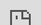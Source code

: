 ```yaml
---
layout: post
date:   2022-04-26
image: ""
title:  "Carceral Keynesianism:
Spatializing Prison Construction as Rural Development Policy in Mario Cuomo’s New York, 1983-1994"
author: "Jonathan Marty, David McNamara, Erik Strand"
---
```


<style>
    @import url('https://fonts.googleapis.com/css2?family=Roboto+Mono&display=swap');
    body {
        font-family: 'Roboto Mono', monospace;
    }
</style>

## Mario Cuomo's Rise to Liberal Icon Status

During his three-term tenure as Governor of New York State from 1983 to 1994, Mario Cuomo ascended to icon status in liberal political circles. With his talent for public speaking, coupled with his vision of “progressive pragmatism” reminiscent of beloved reformers like Franklin D. Roosevelt and Fiorello LaGuardia, Cuomo proved highly endearing to a Democratic Party increasingly crushed and alienated by the small government, free market rhetoric of the Reagan administration in Washington. 

Aside from his early stance against the death penalty, Cuomo is perhaps most remembered today for his Keynote Address at the 1984 Democratic National Convention. Speaking in San Francisco to a crowd of DNC members, Cuomo powerfully argued on behalf of those Americans who, due to poverty, deindustrialization and outsourcing of jobs, as well as newly enacted fiscal austerity measures from the White House, struggled to live with dignity. With its populist righteousness and optimistic outlook toward the capacity of government to improve people’s lives, this speech enshrined Cuomo as the Democrats’ “great progressive hope,” and forever associated him with a lasting image of American inequality as a “tale of two cities.”

![intro_image](/conflict_urbanism_sp2022/images/1_carceral_keynesianism.jpeg)

Yet, despite his liberal accolades and skillful oration, Mario Cuomo’s most lasting legacy as Governor of New York is his dramatic expansion of the state’s prison system. Indeed, during his eleven years in Albany, Cuomo himself would oversee the further entrenchment of the “tale of two cities” in New York State through the development of more prisons than each of his fifty-one predecessors combined (Schlosser 2020). Over the course of his three terms, Cuomo oversaw the construction of 30 correctional facilities, each of which were located in upstate districts represented by Republicans in the State Senate. In total, the development of these 38 facilities cost New York State taxpayers over $1.5 billion, with an additional $425 million spent on payroll and operating expenditures each year (Hooks 2004). 

For the Cuomo administration, this policy of “carceral Keynesianism” was born in response to drug related crime statewide, as well as a growing statewide deficit and increasing economic blight in various upstate regions. By rapidly expanding the prison system, state officials argued, New York could stimulate economic growth, jobs production, and regional development in struggling rural sections of northern New York State, all while accommodating its rising prison population and mitigating overcrowding. Aside from failure of promised economic benefits to materialize in Upstate New York, Cuomo’s policy of prison-led “municipal welfare” has resulted in statewide spatial inequities, shackling deindustrialized rural regions to the prison system, and binding their economies to the mass incarceration of primarily black and brown men from major cities which fuels it.  

Upon Cuomo’s inauguration in 1983, the New York State prison population had swelled from 12,444 to 27,943 in just a  (Bernstein 2019). Such explosive growth was primarily the result of the Rockefeller Drug Laws, a draconian set of statutes which put in place mandatory minimum sentencing laws for narcotics possession. Under these laws, first enacted by Governor Nelson D. Rockefeller in 1973 and eventually inspiring similar laws in several other states, citizens found with four or more ounces of narcotics were mandatorily punished with fifteen years to life in prison. To put this in perspective, such a sentence was practically the same as that for people found guilty of second degree murder (Williams 2021). 

In the mid-1980s, the crack epidemic exacerbated the already fervent pro-incarceration sentiments held by many politicians and American citizens, leading to the further advancement of “tough on crime” policies and laws in Washington and in various state legislatures. Additionally, just six days into Cuomo’s first term, a prisoner uprising took place at the Sing Sing Correctional Facility in Ossining, New York, with inmates holding nineteen prison employees hostage for nineteen days. With the prison system threatening to boil over into chaos similar to that of New York’s bloody Attica Prison Riot in 1973, Cuomo pursued the expansion of the state’s carceral infrastructure almost immediately, authorizing funding for 3,400 new state prison cells in his very first year as Governor (The New York Times 1983).

Compounding the issues faced by its new executive, New York State in 1983 faced a looming budget deficit of $579 million which experts warned could grow to $1.8 billion the following year (Spain 1983). With an ongoing trend of statewide depopulation, New York’s tax rolls were shrinking just as quickly as urgent problems were intensifying. Though Cuomo espoused the virtues of social welfare and progressive governance during his campaign, the ongoing neoliberal turn, in effect since the early 1970s but intensified by the popularity of both Reagan and Margaret Thatcher, had gained the hearts and minds of countless voters, legislators, and government bureaucrats, souring them on government intervention and ensuring their non-compliance with any proposed expansion of the social safety net.

 
[click here for full screen version of this map](https://dm3613.github.io/mapbox/index.html)  

<div class="iframe-column"><iframe src="https://dm3613.github.io/mapbox/index.html" style="position:absolute;top:0;left:-175;width:150%;height:200%;" frameborder="0"></iframe></div> 


<br>
<br>
<br>
<br>
<br>
<br>
<br>
<br>
<br>
<br>
<br>
<br>
<br>
<br>
<br>
<br>
<br>
<br>
<br>
<br>
<br>
<br>



In recent years, momentum has grown among anti-carceral social movements, perhaps felt most intimately in New York City with the ongoing fight to permanently shut down Rikers Island, but also throughout the State with several actions targeting the state capital. Relatedly, low-level drug arrests have decreased ever so slightly since the 90s, leading to dwindling prisoner populations in certain upstate areas, leading to the looming question of whether to close prisons which act as the economic anchors of dozens of Upstate municipalities. 

![img title](/insert_PHOTOLINK)


Such a development has led to a political backlash across a variety of Upstate towns and counties, in which prisons, and therefore the incarceration of human beings – typically young, black, poor, and from just 4-to-5 New York City neighborhoods – are seen as the vital economic lifeblood of areas which have struggled since the flight of industry many decades ago. Conversely, any attempt by downstate legislators and activists to reduce the size of the carceral system is seen as a direct attack on these towns and the families who live in them.

With this project, we hope to illuminate how this troubling situation has arisen, with the false and unsustainable promise of Carceral Keynesianism pursued by the Cuomo administration from 1983-1984. Moreso, we hope to illuminate and criticize the disturbing current political predicament New York State finds itself in, in order to note the shortsighted and destructive nature of a revered politician’s most lasting legacy.

![img title](/insert_PHOTOLINK)

## Conclusion  



## Citations

Alexander, Michelle. The New Jim Crow: Mass Incarceration in the Age of Colorblindness. New York: The New Press, 2010. 
Bernstein, Lee. “The Sing Sing Revolt: The Incarceration Crisis and Criminal Justice Liberalism in the 1980s.” New York History 100, no. 1 (2019): 1–27.
“Cuomo Signs Measures To Pay for New Prisons.” The New York Times, July 29, 1983, sec. B. 
Davis, Angela Y. Are Prisons Obsolete? New York: Seven Stories Press, 2003. 
Department of Corrections and Community Services. "Franklin Correctional Facility Prison Rape Elimination Act (PREA) Audit Report." Department of Corrections and Community Servies, 2020. https://doccs.ny.gov/system/files/documents/2020/04/franklin-correctional-facility-final-prea-audit-report-4.16.2020.pdf
Gangi, Robert. “Prison's Challenge to Cuomo.” The New York Times, January 20, 1983. www.nytimes.com/1986/06/21/opinion cuomo-is-wrong-on-state-prisons.html. 
Gangi, Robert. “Cuomo Is Wrong On State Prisons.” The New York Times, June 21, 1986, sec. 1. www.nytimes.com/1986/06/21/opinion/cuomo-is-wrong-on-state-prisons.html
Gilmore, Ruth Wilson. Golden Gulag: Prisons, Surplus, Crisis, and Opposition in Globalizing California. Berkeley: University of California Press, 2007. 
Gonnerman, Jennifer. “The Supermax Solution.” The Village Voice. May 15, 1999. 
Hooks, Gregory, Clayton Mosher, Thomas Rotolo, and Linda Lobao. “The Prison Industry: Carceral Expansion and Employment in U.S. Counties, 1969-1994*.” Social Science Quarterly 85, no. 1 (March 2004): 37–57.
King, Ryan S., Marc Mauer, and Tracy Huling. Rep. Big Prisons, Small Towns: Prison Economics in Rural America. Washington, D.C.: The Sentencing Project, 2003. 
Kolbert, Elizabeth. “Criminal Justice: Hard Goal for Cuomo.” The New York Times, October 2, 1990. www.nytimes.com/1990/10/02/nyregion/criminal-justice-hard-goal-for-cuomo.html. 
Mann, Brian. “How Prisons Became the North Country's Normal.” North Country Public Radio, July 15, 2019.     
Morrell, Andrea. “‘Municipal Welfare’ and the Neoliberal Prison Town: The Political Economy of Prison Closures in New York State.” North American Dialogue 15, no. 2 (2012): 43–49. 
Rep. How SUNY Matters: Economic Impacts of the State University of New York. Nelson A. Rockefeller Institute of Government, June 2011. rockinst.org/wp-content/uploads/2018/02/2011-06-01-How_SUNY_Matters.pdf.         
Schlosser, Eric. “The Prison-Industrial Complex.” The Atlantic, December 1998. www.theatlantic.com/magazine/archive/1998/12/the-prison-industrial-complex/304669/. 
Spain, Mike. “Governor Mario Cuomo.” The Times Union. December 21, 1983. 
Wang, Jackie. Carceral Capitalism. South Pasadena: Semiotext(e), 2018.
Williams, Mason B. “How the Rockefeller Laws Hit the Streets: Drug Policing and the Politics of State Competence in New York City, 1973–1989.” Modern American History 4, no. 1 (2021): 67–90. 

## Data
United States Census. "Employment, income, place of employment, and place of residence data." US Decennial Census, PUMS level via IPUMS USA, 1960-2010. https://usa.ipums.org/usa/ 
Incarceration Rate by Census Tract (2010)
NYS Legislative Taskforce on Demographic Research and Reapportionment. "2010 Amended Population (Prisoner Adjustment)." 2010. 
https://www.latfor.state.ny.us/data/?sec=2010amendpop 